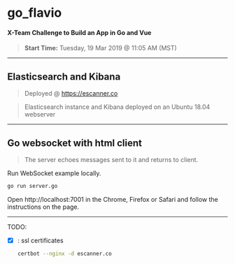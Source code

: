 # go_flavio

#### X-Team Challenge to Build an App in Go and Vue
> **Start Time:** Tuesday, 19 Mar 2019 @ 11:05 AM (MST)

---

## Elasticsearch and Kibana

> Deployed @ https://escanner.co

> Elasticsearch instance and Kibana deployed on an Ubuntu 18.04 webserver


---

## Go websocket with html client

> The server echoes messages sent to it and returns to client.

Run WebSocket example locally.
```bash {.copy-clip}
go run server.go
```
Open http://localhost:7001 in the Chrome, Firefox or Safari and follow the instructions on the page.

--- 

TODO:
- [x] : ssl certificates

    ```bash {.copy-clip}
    certbot --nginx -d escanner.co
    ```
